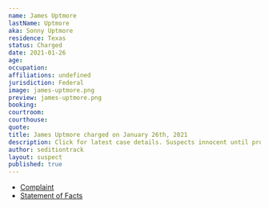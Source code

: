 ```yaml
---
name: James Uptmore
lastName: Uptmore
aka: Sonny Uptmore
residence: Texas
status: Charged
date: 2021-01-26
age: 
occupation: 
affiliations: undefined
jurisdiction: Federal
image: james-uptmore.png
preview: james-uptmore.png
booking: 
courtroom: 
courthouse: 
quote: 
title: James Uptmore charged on January 26th, 2021
description: Click for latest case details. Suspects innocent until proven guilty.
author: seditiontrack
layout: suspect
published: true
---
```

- [Complaint](https://www.justice.gov/opa/page/file/1360731/download)
- [Statement of Facts](https://www.justice.gov/opa/page/file/1360731/download)

